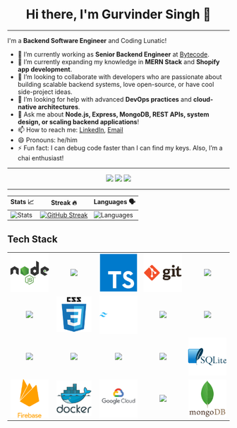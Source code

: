 <div align="center">
    <h1>Hi there, I'm Gurvinder Singh 👋</h1>
</div>

---

I'm a **Backend Software Engineer** and Coding Lunatic!

- 🔭 I’m currently working as **Senior Backend Engineer** at [Bytecode](https://www.bytecodetechnologies.in/).
- 🌱 I’m currently expanding my knowledge in **MERN Stack** and **Shopify app development**.
- 👯 I’m looking to collaborate with developers who are passionate about building scalable backend systems, love open-source, or have cool side-project ideas.
- 🤔 I’m looking for help with advanced **DevOps practices** and **cloud-native architectures**.
- 💬 Ask me about **Node.js, Express, MongoDB, REST APIs, system design, or scaling backend applications**!
- 📫 How to reach me: [LinkedIn](https://www.linkedin.com/in/gurvinder-singh-58824ab7), [Email](mailto:gurusingh2033@gmail.com)
- 😄 Pronouns: he/him
- ⚡ Fun fact: I can debug code faster than I can find my keys. Also, I’m a chai enthusiast!

---

<p align="center">
  <a href="https://www.linkedin.com/in/gurvinder-singh-58824ab7/"><img src="https://img.shields.io/badge/-LinkedIn-blue?style=flat&logo=linkedin"></a>
  <a href="mailto:gurusingh2033@gmail.com"><img src="https://img.shields.io/badge/-Email-red?style=flat&logo=gmail"></a>
  <a href="https://leetcode.com/gurusingh2033@gmail.com"><img src="https://img.shields.io/badge/-LeetCode-FFA116?style=flat&logo=leetcode&logoColor=black"></a>
</p>

---

<div align="center">

| Stats 📈 | Streak 🔥 | Languages 🗣️ |
|---|---|---|
| ![Stats](https://github-profile-summary-cards.vercel.app/api/cards/stats?username=gurusingh2033&theme=gruvbox) | [![GitHub Streak](https://streak-stats.demolab.com/?user=gurusingh2033&theme=gruvbox&hide_border=true&border_radius=32&date_format=j%20M%5B%20Y%5D&ring=888888)](https://git.io/streak-stats) | ![Languages](https://github-profile-summary-cards.vercel.app/api/cards/repos-per-language?username=gurusingh2033&theme=gruvbox) |

</div>

<h2>Tech Stack</h2>

<table width="80%">
<tr>
	<td align='center' width="200">
        <img src="https://github.com/devicons/devicon/blob/master/icons/nodejs/nodejs-original-wordmark.svg">
    </td>
        <td align='center' width="200">
        <img src="https://github.com/abranhe/programming-languages-logos/blob/master/src/javascript/javascript.svg" width="90">
    </td>
    <td align='center' width="150">
            <img src="https://github.com/devicons/devicon/blob/master/icons/typescript/typescript-original.svg" width="100">
        </td>
    <td align='center' width="200">
            <img src="https://github.com/devicons/devicon/blob/master/icons/git/git-original-wordmark.svg" width="100">
        </td>
    <td align='center' width="200">
            <img src="https://www.vectorlogo.zone/logos/reactjs/reactjs-ar21.svg">
        </td>
</tr>
 
<tr>
    <td align='center' width="200">
        <img src="https://upload.wikimedia.org/wikipedia/commons/thumb/3/38/HTML5_Badge.svg/600px-HTML5_Badge.svg.png"  width="70">
    </td>
    <td align='center' width="200">
        <img src="https://raw.githubusercontent.com/devicons/devicon/0d6c64dbbf311879f7d563bfc3ccf559f9ed111c/icons/css3/css3-original-wordmark.svg" width="80">
    </td>
    <td align='center' width="200">
        <img src="https://github.com/devicons/devicon/blob/master/icons/tailwindcss/tailwindcss-original-wordmark.svg" width="170">
    </td>
	 <td align='center' width="200">
        <img src="https://d33wubrfki0l68.cloudfront.net/e937e774cbbe23635999615ad5d7732decad182a/26072/logo-small.ede75a6b.svg"  width="70">
    </td>
	</td>
	 <td align='center' width="200">
        <img src="https://www.logo.wine/a/logo/Amazon_Web_Services/Amazon_Web_Services-Logo.wine.svg"  width="70">
    </td>
</tr>
 
<tr>
    <td align='center' width="200">
        <img src="https://www.logo.wine/a/logo/PostgreSQL/PostgreSQL-Logo.wine.svg">
    </td>
    <td align='center' width="200">
        <img src="https://camo.githubusercontent.com/2b97405ead6d87cffc71126648f74f034ab9b77525453aaac85ca79248532854/68747470733a2f2f766567696269742e636f6d2f77702d636f6e74656e742f75706c6f6164732f323031382f30352f657870726573736a732e706e67" >
    </td>
    <td align='center' width="200">
            <img src="https://www.vectorlogo.zone/logos/heroku/heroku-ar21.svg">
        </td>
    <td align='center' width="200">
        <img src="https://download.logo.wine/logo/MySQL/MySQL-Logo.wine.png" >
    </td>
    <td align='center' width="200">
        <img src="https://github.com/devicons/devicon/blob/master/icons/sqlite/sqlite-original-wordmark.svg" width="100">
    </td>
</tr>
	
<tr>
    <td align='center' width="200">
        <img src="https://github.com/devicons/devicon/blob/master/icons/firebase/firebase-plain-wordmark.svg"  width="90">
    </td>
    <td align='center' width="200">
        <img src="https://github.com/devicons/devicon/blob/master/icons/docker/docker-original-wordmark.svg" width="80">
    </td>
 <td align='center' width="200">
        <img src="https://github.com/devicons/devicon/blob/master/icons/googlecloud/googlecloud-original-wordmark.svg" width="150">
    </td>
     <td align='center' width="200">
        <img src="https://www.logo.wine/a/logo/Oracle_Cloud_Platform/Oracle_Cloud_Platform-Logo.wine.svg" width="90">
    </td>
    <td align='center' width="200">
        <img src="https://github.com/devicons/devicon/blob/master/icons/mongodb/mongodb-original-wordmark.svg" width="90">
    </td>
</tr>
    
</table>
